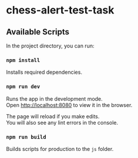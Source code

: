 # chess-alert-test-task

## Available Scripts
In the project directory, you can run:

### `npm install`
Installs required dependencies.

### `npm run dev`
Runs the app in the development mode.<br>
Open [http://localhost:8080](http://localhost:8080) to view it in the browser.

The page will reload if you make edits.<br>
You will also see any lint errors in the console.

### `npm run build`
Builds scripts for production to the `js` folder.<br>
